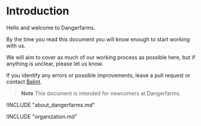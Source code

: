 # Introduction
Hello and welcome to Dangerfarms.

By the time you read this document you will know enough to start working with us.

We will aim to cover as much of our working process as possible here, but if anything is unclear, please let us know.

If you identify any errors or possible improvements, leave a pull request or contact [Balint](mailto:balint@dangerfarms.com).

> **Note** This document is intended for newcomers at Dangerfarms.

!INCLUDE "about_dangerfarms.md"

!INCLUDE "organization.md"